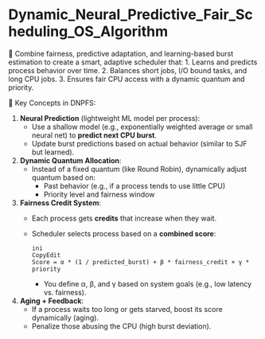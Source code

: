 # Dynamic_Neural_Predictive_Fair_Scheduling_OS_Algorithm
🎯 Combine fairness, predictive adaptation, and learning-based burst estimation to create a smart, adaptive scheduler that: 1. Learns and predicts process behavior over time.  2. Balances short jobs, I/O bound tasks, and long CPU jobs. 3. Ensures fair CPU access with a dynamic quantum and priority.

🧠 Key Concepts in DNPFS:

1. **Neural Prediction** (lightweight ML model per process):
    - Use a shallow model (e.g., exponentially weighted average or small neural net) to **predict next CPU burst**.
    - Update burst predictions based on actual behavior (similar to SJF but learned).
2. **Dynamic Quantum Allocation**:
    - Instead of a fixed quantum (like Round Robin), dynamically adjust quantum based on:
        - Past behavior (e.g., if a process tends to use little CPU)
        - Priority level and fairness window
3. **Fairness Credit System**:
    - Each process gets **credits** that increase when they wait.
    - Scheduler selects process based on a **combined score**:
        
        ```
        ini
        CopyEdit
        Score = α * (1 / predicted_burst) + β * fairness_credit + γ * priority
        
        ```
        
        - You define α, β, and γ based on system goals (e.g., low latency vs. fairness).
4. **Aging + Feedback**:
    - If a process waits too long or gets starved, boost its score dynamically (aging).
    - Penalize those abusing the CPU (high burst deviation).
